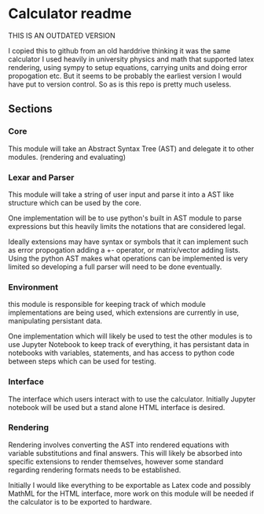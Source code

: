 # Calculator readme

THIS IS AN OUTDATED VERSION

I copied this to github from an old harddrive thinking it was the same calculator I used heavily in university physics and math that supported latex rendering, using sympy to setup equations, carrying units and doing error propogation etc. But it seems to be probably the earliest version I would have put to version control. So as is this repo is pretty much useless. 

## Sections

### Core
This module will take an Abstract Syntax Tree (AST) and delegate it to other modules. (rendering and evaluating)

### Lexar and Parser
This module will take a string of user input and parse it into a AST like structure which can be used by the core.  

One implementation will be to use python's built in AST module to parse expressions but this heavily limits the notations that are considered legal.

Ideally extensions may have syntax or symbols that it can implement such as error propogation adding a +- operator, or matrix/vector adding lists.  Using the python AST makes what operations can be implemented is very limited so developing a full parser will need to be done eventually.

### Environment
this module is responsible for keeping track of which module implementations are being used, which extensions are currently in use, manipulating persistant data. 

One implementation which will likely be used to test the other modules is to use Jupyter Notebook to keep track of everything, it has persistant data in notebooks with variables, statements, and has access to python code between steps which can be used for testing.

### Interface
The interface which users interact with to use the calculator.  Initially Jupyter notebook will be used but a stand alone HTML interface is desired.

### Rendering
Rendering involves converting the AST into rendered equations with variable substitutions and final answers.  This will likely be absorbed into specific extensions to render themselves, however some standard regarding rendering formats needs to be established.  

Initially I would like everything to be exportable as Latex code and possibly MathML for the HTML interface, more work on this module will be needed if the calculator is to be exported to hardware.

